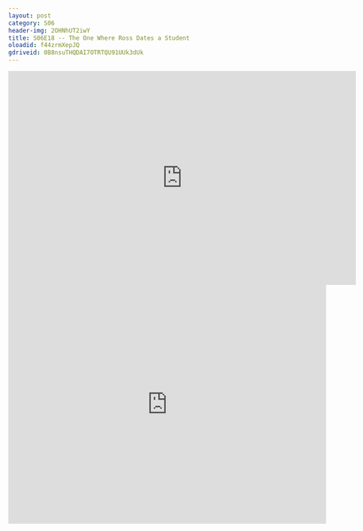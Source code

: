 ```yaml
---
layout: post 
category: S06 
header-img: 2OHNhUT2iwY 
title: S06E18 -- The One Where Ross Dates a Student 
oloadid: f44zrmXepJQ 
gdriveid: 0B8nsuTHQDAI7OTRTQU91UUk3dUk 
--- 
```

<!--more--> 
<iframe src='https://openload.co/embed/f44zrmXepJQ/' width='700' height='430' frameborder='0' scrolling='no' allowfullscreen='allowfullscreen'></iframe> 
<iframe src='https://drive.google.com/file/d/0B8nsuTHQDAI7OTRTQU91UUk3dUk/preview' width='640' height='480' frameborder='0' scrolling='no' allowfullscreen='allowfullscreen'></iframe> 